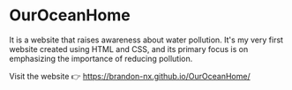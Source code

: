 # OurOceanHome
 It is a website that raises awareness about water pollution. It's my very first website created using HTML and CSS, and its primary focus is on emphasizing the importance of reducing pollution.
 
 Visit the website 👉 https://brandon-nx.github.io/OurOceanHome/
